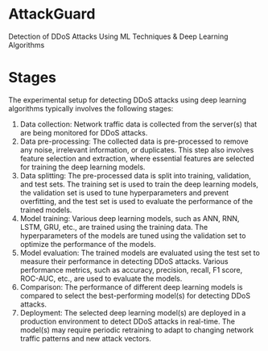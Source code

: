 # AttackGuard
Detection of DDoS Attacks Using ML Techniques &amp; Deep Learning Algorithms
# Stages
The experimental setup for detecting DDoS attacks using deep
learning algorithms typically involves the following stages:<br>
1) Data collection: Network traffic data is collected from the
server(s) that are being monitored for DDoS attacks.<br>
2) Data pre-processing: The collected data is pre-processed to
remove any noise, irrelevant information, or duplicates. This step also involves feature selection and extraction, where
essential features are selected for training the deep learning
models.<br>
3) Data splitting: The pre-processed data is split into training,
validation, and test sets. The training set is used to train the
deep learning models, the validation set is used to tune
hyperparameters and prevent overfitting, and the test set is
used to evaluate the performance of the trained models.<br>
4) Model training: Various deep learning models, such as ANN,
RNN, LSTM, GRU, etc., are trained using the training data. The
hyperparameters of the models are tuned using the validation
set to optimize the performance of the models.<br>
5) Model evaluation: The trained models are evaluated using the
test set to measure their performance in detecting DDoS
attacks. Various performance metrics, such as accuracy,
precision, recall, F1 score, ROC-AUC, etc., are used to evaluate
the models.<br>
6) Comparison: The performance of different deep learning
models is compared to select the best-performing model(s) for
detecting DDoS attacks.<br>
7) Deployment: The selected deep learning model(s) are deployed
in a production environment to detect DDoS attacks in real-time. The model(s) may require periodic retraining to adapt to
changing network traffic patterns and new attack vectors.

